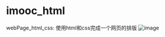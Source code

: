 # imooc_html
webPage_html_css:
使用html和css完成一个网页的排版
![image](https://github.com/shirleyMraz/Front-End-Web-Development/blob/master/webPage_html_css/2019-10-30_221249.png)

